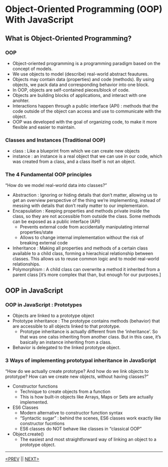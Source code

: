 # Object-Oriented Programming (OOP) With JavaScript

## What is Object-Oriented Programming?

### OOP

-   Object-oriented programming is a programming paradigm based on the concept of models.
-   We use objects to model (describe) real-world abstract feautures.
-   Objects may contain data (properties) and code (methods). By using objects, we pack data and corresponding behavior into one block.
-   In OOP, objects are self-contained pieces/block of code.
-   Objects are building blocks of applications, and interact with one anohter.
-   Interactions happen through a public interface (API) : methods that the code outside of the object can access and use to communicate with the object.
-   OOP was developed with the goal of organizing code, to make it more flexible and easier to maintain.

### Classes and Instances (Traditional OOP)

-   class : Like a blueprint from which we can create new objects
-   instance : an instance is a real object that we can use in our code, which was created from a class, and a class itself is not an object.

### The 4 Fundamental OOP principles

“How do we model real-world data into classes?”

-   Abstraction : Ignoring or hiding details that don’t matter, allowing us to get an overview perspective of the thing we’re implementing, instead of messing with details that don’t really matter to our implementaion.
-   Encapsulation : Keeping properties and methods private inside the class, so they are not accessible from outside the class. Some methods can be exposed as a public interface (API)
    -   Prevents external code from accidentally manipulating internal properties/state
    -   Allows to change internal implementation without the risk of breaking external code
-   Inheritance : Making all properties and methods of a certain class available to a child class, forming a hierachical relationship between classes. This allows us to reuse common logic and to model real-world relationships.
-   Polymorphism : A child class can overwrite a method it inherited from a parent class [it’s more complex that than, but enough for our purposes.]

## OOP in JavaScript

### OOP in JavaScript : Prototypes

-   Objects are linked to a prototype object
-   Prototype inheritance : The prototype contains methods (behavior) that are accessible to all objects linked to that prototype.
    -   Prototype inheritance is actually different from the ‘inheritance’. So that was one calss inheriting from another class. But in this case, it’s basically an instance inheriting from a class.
-   Behavior is delegated to the linked prototype object.

### 3 Ways of implementing prototypal inheritance in JavaScript

“How do we actually create prototype? And how do we link objects to prototype? How can we create new objects, without having classes?”

-   Constructor functions
    -   Technique to create objects from a function
    -   This is how built-in objects like Arrays, Maps or Sets are actually implemented.
-   ES6 Classes
    -   Modern alternative to constructor function syntax
    -   “Syntactic sugar” : behind the scenes, ES6 classes work exactly like constructor fucntions
    -   ES6 classes do NOT behave like classes in “classical OOP”
-   Object.create()
    -   The easiest and most straightforward way of linking an object to a prototype object.

---

[<PREV](./cjs221020.md) || [NEXT>](./cjs221022.md)
